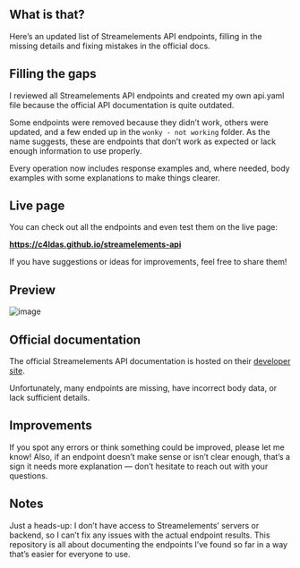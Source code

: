 ## What is that?

Here’s an updated list of Streamelements API endpoints, filling in the missing details and fixing mistakes in the official docs.

## Filling the gaps

I reviewed all Streamelements API endpoints and created my own api.yaml file because the official API documentation is quite outdated.

Some endpoints were removed because they didn’t work, others were updated, and a few ended up in the `wonky - not working` folder. As the name suggests, these are endpoints that don’t work as expected or lack enough information to use properly.

Every operation now includes response examples and, where needed, body examples with some explanations to make things clearer.

## Live page

You can check out all the endpoints and even test them on the live page:

**https://c4ldas.github.io/streamelements-api**

If you have suggestions or ideas for improvements, feel free to share them!

## Preview

![image](https://github.com/user-attachments/assets/12fd5486-a4fc-424f-acca-803ddb81d111)


## Official documentation

The official Streamelements API documentation is hosted on their [developer site](https://dev.streamelements.com).

Unfortunately, many endpoints are missing, have incorrect body data, or lack sufficient details.


## Improvements

If you spot any errors or think something could be improved, please let me know!
Also, if an endpoint doesn’t make sense or isn’t clear enough, that’s a sign it needs more explanation — don’t hesitate to reach out with your questions.

## Notes

Just a heads-up: I don’t have access to Streamelements’ servers or backend, so I can’t fix any issues with the actual endpoint results. This repository is all about documenting the endpoints I’ve found so far in a way that’s easier for everyone to use.

